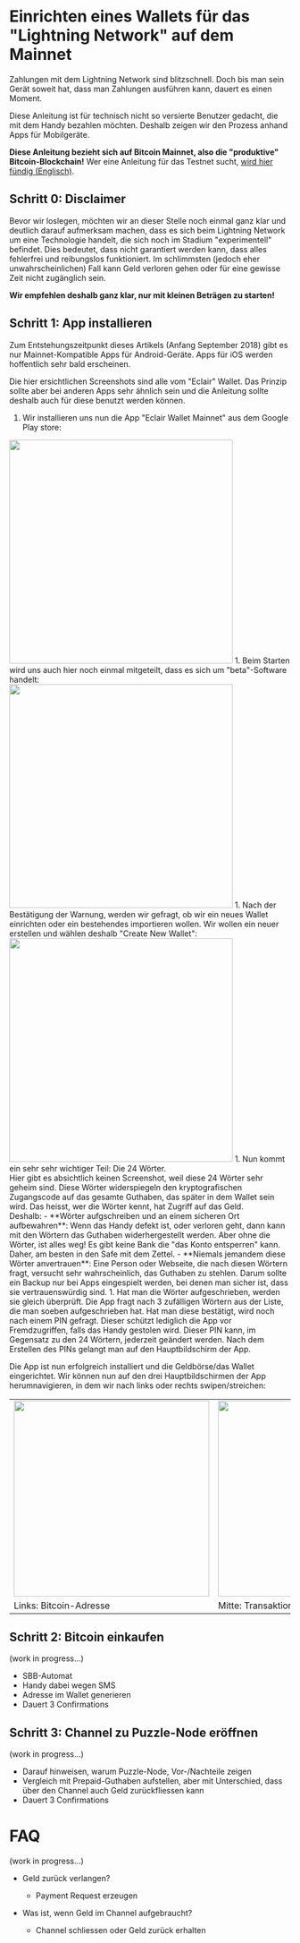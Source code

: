 # Einrichten eines Wallets für das "Lightning Network" auf dem Mainnet

Zahlungen mit dem Lightning Network sind blitzschnell. Doch bis man sein
Gerät soweit hat, dass man Zahlungen ausführen kann, dauert es einen Moment.

Diese Anleitung ist für technisch nicht so versierte Benutzer gedacht, die
mit dem Handy bezahlen möchten. Deshalb zeigen wir den Prozess anhand
Apps für Mobilgeräte.

**Diese Anleitung bezieht sich auf Bitcoin Mainnet, also die "produktive"
Bitcoin-Blockchain!** 
Wer eine Anleitung für das Testnet sucht,
[wird hier fündig (Englisch)](https://gugger.guru/lightning-workshop/).

## Schritt 0: Disclaimer

Bevor wir loslegen, möchten wir an dieser Stelle noch einmal ganz klar und deutlich
darauf aufmerksam machen, dass es sich beim Lightning Network um eine Technologie
handelt, die sich noch im Stadium "experimentell" befindet.
Dies bedeutet, dass nicht garantiert werden kann, dass alles fehlerfrei und reibungslos
funktioniert.
Im schlimmsten (jedoch eher unwahrscheinlichen) Fall kann Geld verloren gehen
oder für eine gewisse Zeit nicht zugänglich sein.

**Wir empfehlen deshalb ganz klar, nur mit kleinen Beträgen zu starten!**

## Schritt 1: App installieren

Zum Entstehungszeitpunkt dieses Artikels (Anfang September 2018) gibt es nur
Mainnet-Kompatible Apps für Android-Geräte. Apps für iOS werden hoffentlich sehr
bald erscheinen.

Die hier ersichtlichen Screenshots sind alle vom "Eclair" Wallet. Das Prinzip sollte aber
bei anderen Apps sehr ähnlich sein und die Anleitung sollte deshalb auch für diese
benutzt werden können.

1. Wir installieren uns nun die App "Eclair Wallet Mainnet" aus dem Google Play store:<br/>
  <img src="../assets/img/lightning/store-eclair-mainnet.png" width="400">
1. Beim Starten wird uns auch hier noch einmal mitgeteilt, dass es sich um "beta"-Software
  handelt:<br/>
  <img src="../assets/img/lightning/mainnet-disclaimer.png" width="400">
1. Nach der Bestätigung der Warnung, werden wir gefragt, ob wir ein neues Wallet
  einrichten oder ein bestehendes importieren wollen. Wir wollen ein neuer erstellen
  und wählen deshalb "Create New Wallet":<br/>
  <img src="../assets/img/lightning/create-or-import.png" width="400">
1. Nun kommt ein sehr sehr wichtiger Teil: Die 24 Wörter.<br/>
  Hier gibt es absichtlich keinen Screenshot, weil diese 24 Wörter sehr geheim sind.
  Diese Wörter widerspiegeln den kryptografischen Zugangscode auf das gesamte Guthaben,
  das später in dem Wallet sein wird. Das heisst, wer die Wörter kennt, hat Zugriff
  auf das Geld.<br/>
  Deshalb:
   - **Wörter aufgschreiben und an einem sicheren Ort aufbewahren**: Wenn das Handy
   defekt ist, oder verloren geht, dann kann mit den Wörtern das Guthaben widerhergestellt
   werden. Aber ohne die Wörter, ist alles weg! Es gibt keine Bank die "das Konto entsperren"
   kann. Daher, am besten in den Safe mit dem Zettel.
   - **Niemals jemandem diese Wörter anvertrauen**: Eine Person oder Webseite, die nach
   diesen Wörtern fragt, versucht sehr wahrscheinlich, das Guthaben zu stehlen. Darum sollte
   ein Backup nur bei Apps eingespielt werden, bei denen man sicher ist, dass sie
   vertrauenswürdig sind.
1. Hat man die Wörter aufgeschrieben, werden sie gleich überprüft. Die App fragt nach 3
  zufälligen Wörtern aus der Liste, die man soeben aufgeschrieben hat. Hat man diese bestätigt,
  wird noch nach einem PIN gefragt. Dieser schützt lediglich die App vor Fremdzugriffen,
  falls das Handy gestolen wird. Dieser PIN kann, im Gegensatz zu den 24 Wörtern, jederzeit
  geändert werden. Nach dem Erstellen des PINs gelangt man auf den Hauptbildschirm der App.

Die App ist nun erfolgreich installiert und die Geldbörse/das Wallet eingerichtet.
Wir können nun auf den drei Hauptbildschirmen der App herumnavigieren, in dem wir nach
links oder rechts swipen/streichen:

<table border="0" cellpadding="5">
<tr>
<td><img src="../assets/img/lightning/mainnet-screen-left.png" width="350"></td>
<td><img src="../assets/img/lightning/mainnet-screen-center.png" width="350"></td>
<td><img src="../assets/img/lightning/mainnet-screen-right.png" width="350"></td>
</tr>
<tr>
<td>Links: Bitcoin-Adresse</td>
<td>Mitte: Transaktionen</td>
<td>Rechts: Lightning Channels</td>
</tr>
</table>

## Schritt 2: Bitcoin einkaufen

(work in progress...)

* SBB-Automat
* Handy dabei wegen SMS
* Adresse im Wallet generieren
* Dauert 3 Confirmations

## Schritt 3: Channel zu Puzzle-Node eröffnen

(work in progress...)

* Darauf hinweisen, warum Puzzle-Node, Vor-/Nachteile zeigen
* Vergleich mit Prepaid-Guthaben aufstellen, aber mit Unterschied, dass
  über den Channel auch Geld zurückfliessen kann
* Dauert 3 Confirmations

# FAQ

(work in progress...)

* Geld zurück verlangen?
  * Payment Request erzeugen

* Was ist, wenn Geld im Channel aufgebraucht?
  * Channel schliessen oder Geld zurück erhalten
 
 